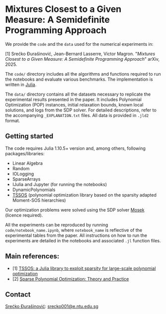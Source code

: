 # Mixtures Closest to a Given Measure: A Semidefinite Programming Approach

We provide the `code` and the `data` used for the numerical experiments in:

[1] Srećko Ðurašinović, Jean-Bernard Lasserre, Victor Magron. "*Mixtures Closest to a Given Measure: A Semidefinite Programming Approach*" arXiv, 2025. 

The `code/` directory includes all the algorithms and functions required to run the notebooks and evaluate various benchmarks. The implementation is written in [Julia](https://julialang.org).

The `data/` directory contains all the datasets necessary to replicate the experimental results presented in the paper. It includes Polynomial Optimization (POP) instances, initial relaxation bounds, known local solutions, and logs from the SDP solver. For detailed descriptions, refer to the accompanying `_EXPLANATION.txt` files. All data is provided in `.jld2` format.


## Getting started

The code requires Julia  1.10.5+ version and, among others, following packages/libraries:

- Linear Algebra
- Random
- IOLogging
- SparseArrays
- IJulia and Jupyter (for running the notebooks)
- DynamicPolynomials
- [TSSOS](https://github.com/wangjie212/TSSOS/) (polynomial optimization library based on the sparsity adapted Moment-SOS hierarchies)
  
Our optimization problems were solved using the SDP solver [Mosek](https://www.mosek.com/) (licence required).

All the experiments can be reproduced by running `code/notebook_name.ipynb`, where `notebook_name` is reflective of the experimental tables from the paper. All instructions on how to run the experiments are detailed in the notebooks and associated `.jl` function files.



## Main references:
- [1] [TSSOS: a Julia library to exploit sparsity for large-scale polynomial optimization](https://arxiv.org/abs/2103.00915)
- [2] [Sparse Polynomial Optimization: Theory and Practice](https://arxiv.org/abs/2208.11158)

## Contact 
[Srećko Ðurašinović](https://www.linkedin.com/in/srecko-durasinovic-29b5921ba?lipi=urn%3Ali%3Apage%3Ad_flagship3_profile_view_base_contact_details%3BdEqNOBumRMmZlqEysNiMdg%3D%3D): srecko001@e.ntu.edu.sg
